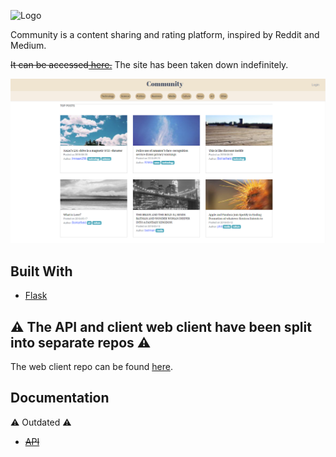 ![Logo](/logo2.png?raw=true "Community")

Community is a content sharing and rating platform, inspired by Reddit and Medium.

~~It can be accessed[ here.](https://www.cmunity.online)~~ The site has been taken down indefinitely.

![Screen](/screen.png?raw=true "Site")

## Built With
* [Flask](http://flask.pocoo.org/)

## ⚠️ The API and client web client have been split into separate repos ⚠️
The web client repo can be found [here](https://github.com/matomario8/community).

## Documentation

⚠️ Outdated ⚠️
* ~~[API](https://docs.google.com/document/d/13Bup6NOdC_ssQRR-LY7kVqHzGjqYTZuLjdWwAbSQGXA/edit#heading=h.xfp9wjg4znp7)~~ 
  

